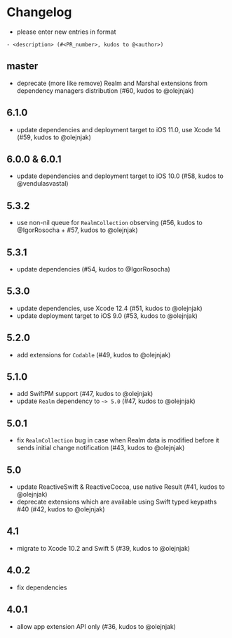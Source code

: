 # Changelog

- please enter new entries in format 

```
- <description> (#<PR_number>, kudos to @<author>)
```

## master
- deprecate (more like remove) Realm and Marshal extensions from dependency managers distribution (#60, kudos to @olejnjak)

## 6.1.0
- update dependencies and deployment target to iOS 11.0, use Xcode 14 (#59, kudos to @olejnjak)

## 6.0.0 & 6.0.1
- update dependencies and deployment target to iOS 10.0 (#58, kudos to @vendulasvastal)

## 5.3.2

- use non-nil queue for `RealmCollection` observing (#56, kudos to @IgorRosocha + #57, kudos to @olejnjak)

## 5.3.1

- update dependencies (#54, kudos to @IgorRosocha)

## 5.3.0

- update dependencies, use Xcode 12.4 (#51, kudos to @olejnjak)
- update deployment target to iOS 9.0 (#53, kudos to @olejnjak)

## 5.2.0

- add extensions for `Codable` (#49, kudos to @olejnjak)

## 5.1.0

- add SwiftPM support (#47, kudos to @olejnjak)
- update `Realm` dependency to `~> 5.0` (#47, kudos to @olejnjak)

## 5.0.1

- fix `RealmCollection` bug in case when Realm data is modified before it sends initial change notification (#43, kudos to @olejnjak)

## 5.0

- update ReactiveSwift & ReactiveCocoa, use native Result (#41, kudos to @olejnjak)
- deprecate extensions which are available using Swift typed keypaths #40 (#42, kudos to @olejnjak)

## 4.1

- migrate to Xcode 10.2 and Swift 5 (#39, kudos to @olejnjak)

## 4.0.2

- fix dependencies 

## 4.0.1

- allow app extension API only (#36, kudos to @olejnjak)
